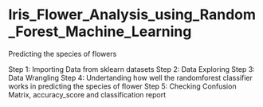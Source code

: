 # Iris_Flower_Analysis_using_Random_Forest_Machine_Learning

Predicting the species of flowers

Step 1: Importing Data from sklearn datasets
Step 2: Data Exploring
Step 3: Data Wrangling
Step 4: Undertanding how well the randomforest classifier works in predicting the species of flower
Step 5: Checking Confusion Matrix, accuracy_score and classification report 
